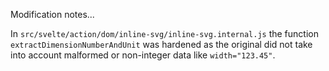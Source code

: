 Modification notes...

In `src/svelte/action/dom/inline-svg/inline-svg.internal.js` the function `extractDimensionNumberAndUnit` was hardened
as the original did not take into account malformed or non-integer data like `width="123.45"`.

